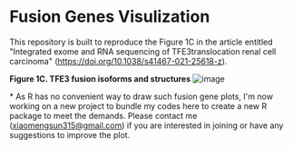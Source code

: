  
# Fusion Genes Visulization  

This repository is built to reproduce the Figure 1C in the article entitled "Integrated exome and RNA sequencing of TFE3translocation renal cell carcinoma" (https://doi.org/10.1038/s41467-021-25618-z).  

**Figure 1C. TFE3 fusion isoforms and structures**
![image](https://user-images.githubusercontent.com/45936102/175455086-d3ac1763-b298-4ce1-9b93-ac7021ce0907.png)  

\* As R has no convenient way to draw such fusion gene plots, I'm now working on a new project to bundle my codes here to create a new R package to meet the demands. Please contact me (<xiaomengsun315@gmail.com>) if you are interested in joining or have any suggestions to improve the plot.  
